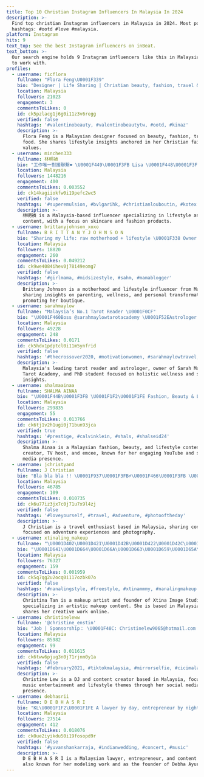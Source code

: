 ```yaml
---
title: Top 10 Christian Instagram Influencers In Malaysia In 2024
description: >-
  Find top christian Instagram influencers in Malaysia in 2024. Most popular
  hashtags: #ootd #love #malaysia.
platform: Instagram
hits: 9
text_top: See the best Instagram influencers on inBeat.
text_bottom: >-
  Our search engine holds 9 Instagram influencers like this in Malaysia for you
  to work with.
profiles:
  - username: ficflora
    fullname: "Flora Feng\U0001F339"
    bio: "Designer | Life Sharing | Christian beauty, fashion, travel & food \"Have courage and be kind.\" \U0001F4E9florafengs@gmail.com"
    location: Malaysia
    followers: 21023
    engagement: 3
    commentsToLikes: 0
    id: ck5pzlacg1j6g0i11z3v6regg
    verified: false
    hashtags: '#valentinobeauty, #valentinobeautytw, #ootd, #kinaz'
    description: >-
      Flora Feng is a Malaysian designer focused on beauty, fashion, travel, and
      food. She shares lifestyle insights anchored in her Christian faith and
      values.
  - username: minchen333
    fullname: 林明禎
    bio: "工作唯一對接聯繫❤️ \U0001F449\U0001F3FB Lisa \U0001F448\U0001F3FB goldenchen333@gmail.com WhatsApp: +85296093727"
    location: Malaysia
    followers: 1448216
    engagement: 400
    commentsToLikes: 0.003552
    id: ck14kagiiokfw0i19pefc2wc5
    verified: false
    hashtags: '#superemulsion, #bvlgarihk, #christianlouboutin, #kotex'
    description: >-
      林明禎 is a Malaysia-based influencer specializing in lifestyle and beauty
      content, with a focus on skincare and fashion products.
  - username: brittanyjohnson_xoxo
    fullname: B R I T T A N Y J O H N S O N
    bio: "Sharing my life: raw motherhood + lifestyle \U0001F338 Owner: \U0001F5A4 @thehandeboutique TIKTOK/YT: 175K BESTIES ✨ Balance + WW GREEN \U0001F49A -35lbs IN \U0001F98B BUT GOD \U0001F64C\U0001F3FC"
    location: Malaysia
    followers: 18820
    engagement: 260
    commentsToLikes: 0.049212
    id: ck9we4084ihev0j78i49eomg7
    verified: false
    hashtags: '#girlmama, #midsizestyle, #sahm, #mamablogger'
    description: >-
      Brittany Johnson is a motherhood and lifestyle influencer from Malaysia,
      sharing insights on parenting, wellness, and personal transformation while
      promoting her boutique.
  - username: sarahmaylow
    fullname: "Malaysia’s No.1 Tarot Reader \U0001F0CF"
    bio: "\U0001F460Boss @sarahmaylowtarotacademy \U0001F52EAstrologer \U0001F478Miss M'sia Earth Energetic 2013 \U0001F469\U0001F3FB‍\U0001F393PhD Student \U0001F46E\U0001F3FBKetua Subang @speak.pemadam.selangor \U0001F447BOOK A READING\U0001F447"
    location: Malaysia
    followers: 49228
    engagement: 248
    commentsToLikes: 0.0171
    id: ck5hdx1pdptcl0i11m5ynfrid
    verified: false
    hashtags: '#thecrossover2020, #motivationwomen, #sarahmaylowtravel, #kualalumpur'
    description: >-
      Malaysia's leading tarot reader and astrologer, owner of Sarah Maylow
      Tarot Academy, and PhD student focused on holistic wellness and spiritual
      insights.
  - username: shalmaainaa
    fullname: SHALMA AINAA
    bio: "\U0001F44B\U0001F3FB \U0001F1F2\U0001F1FE Fashion, Beauty & Lifestyle (Content Creator) / Tv Host / Youtuber / Emcee Creative Director @shals.kl @univershals \U0001FA90"
    location: Malaysia
    followers: 299835
    engagement: 55
    commentsToLikes: 0.013766
    id: ck6tj1v2h1ugi0j71bun93jca
    verified: true
    hashtags: '#prestige, #calvinklein, #shals, #shalseid24'
    description: >-
      Shalma Ainaa is a Malaysian fashion, beauty, and lifestyle content
      creator, TV host, and emcee, known for her engaging YouTube and social
      media presence.
  - username: jchristyand
    fullname: J Christian
    bio: "Bla bla bla !! \U0001F937\U0001F3FB‍♂️\U0001F466\U0001F3FB \U0001F388\U0001F388\U0001F388 \U0001F4CDID"
    location: Malaysia
    followers: 46785
    engagement: 109
    commentsToLikes: 0.010735
    id: ck6u77iz3jx7c0j71u7x9l4zj
    verified: false
    hashtags: '#loveyourself, #travel, #adventure, #photooftheday'
    description: >-
      J Christian is a travel enthusiast based in Malaysia, sharing content
      focused on adventure experiences and photography.
  - username: xtinaling_makeup
    fullname: "\U0001D402\U0001D421\U0001D42B\U0001D422\U0001D42C\U0001D42D\U0001D422\U0001D427\U0001D41A Tan"
    bio: "\U0001D641\U0001D664\U0001D66A\U0001D663\U0001D659\U0001D65A\U0001D667 \U0001D664\U0001D65B @xtina_imagestudio_makeup \U0001D63C\U0001D667\U0001D669 \U0001D66C\U0001D664\U0001D667\U0001D660 \U0001F484: #xis_christinaling \U0001D648\U0001D664\U0001D669\U0001D65D\U0001D65A\U0001D667 \U0001D664\U0001D65B @shanebin.boy"
    location: Malaysia
    followers: 76327
    engagement: 159
    commentsToLikes: 0.001959
    id: ck5q7qg2u2ocq0i117ozbk07o
    verified: false
    hashtags: '#nanalingstyle, #freestyle, #xtinammmy, #nanalingmakeup'
    description: >-
      Christina Tan is a makeup artist and founder of Xtina Image Studio,
      specializing in artistic makeup content. She is based in Malaysia and
      shares her creative work online.
  - username: christineleww
    fullname: '@christine_enstin'
    bio: "Job | Sponsorship： \U0001F48C: Christinelew9065@hotmail.com DJ Job ：@enstinentertainment \U0001F3A7 @christine_enstin"
    location: Malaysia
    followers: 85982
    engagement: 99
    commentsToLikes: 0.011615
    id: ck6tww6pjug3n0j71rjnm0y1a
    verified: false
    hashtags: '#february2021, #tiktokmalaysia, #mirrorselfie, #cicimalaysia'
    description: >-
      Christine Lew is a DJ and content creator based in Malaysia, focusing on
      music entertainment and lifestyle themes through her social media
      presence.
  - username: debhasrii
    fullname: D E B H A S R I
    bio: "KL\U0001F1F2\U0001F1FE A lawyer by day, entrepreneur by night. Sometimes, I model & create contents. The proud founder of @debhaayurveda"
    location: Malaysia
    followers: 27514
    engagement: 412
    commentsToLikes: 0.018076
    id: ck0ue2iyikdu50i19fosopd9r
    verified: false
    hashtags: '#yuvanshankarraja, #indianwedding, #concert, #music'
    description: >-
      D E B H A S R I is a Malaysian lawyer, entrepreneur, and content creator,
      also known for her modeling work and as the founder of Debha Ayurveda.
---
```


